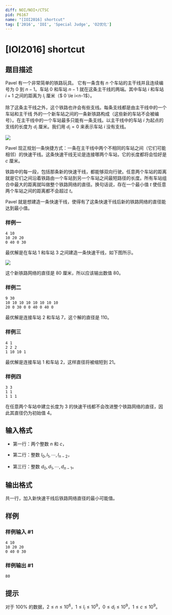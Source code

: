 ```yaml
---
diff: NOI/NOI+/CTSC
pid: P6167
name: "[IOI2016] shortcut"
tag: ['2016', 'IOI', 'Special Judge', 'O2优化']
---
```

# [IOI2016] shortcut
## 题目描述

Pavel 有一个非常简单的铁路玩具。 它有一条含有 $n$ 个车站的主干线并且连续编号为 $0$ 到 $n-1$。车站 $0$ 和车站 $n-1$ 就在这条主干线的两端。其中车站 $i$ 和车站 $i+1$ 之间的距离为 $l_i$ 厘米（$ 0 \le i<n-1$）。

除了这条主干线之外，这个铁路也许会有些支线。每条支线都是由主干线中的一个车站和主干线 外的一个新车站之间的一条新铁路构成（这些新的车站不会被编号）。在主干线中的一个车站最多只能有一条支线。以主干线中的车站 $i$ 为起点的支线的长度为 $d_i$ 厘米。我们用 $d_i=0$ 来表示车站 $i$ 没有支线。

![](https://cdn.luogu.com.cn/upload/image_hosting/h21s6cjy.png)

Pavel 现正规划一条快捷方式：一条在主干线中两个不相同的车站之间（它们可能相邻）的快速干线。这条快速干线无论是连接哪两个车站，它的长度都将会恰好是 $c$ 厘米。

铁路中的每一段，包括那条新的快速干线，都能够双向行驶。任意两个车站的距离就是它们之间沿着铁路由一个车站到另一个车站之间最短路径的长度。所有车站组合中最大的距离就叫做整个铁路网络的直径。换句话说，存在一个最小值 $t$ 使任意两个车站之间的距离都不会超过 $t$。

Pavel 就是想建造一条快速干线，使得有了这条快速干线后新的铁路网络的直径能达到最小值。

### 样例一

```
4 10
10 20 20
0 40 0 30
```

最优解是在车站 $1$ 和车站 $3$ 之间建造一条快速干线，如下图所示。

![](https://cdn.luogu.com.cn/upload/image_hosting/a31c6opk.png)

这个新铁路网络的直径是 $80$ 厘米，所以应该输出数值 $80$。

### 样例二

```
9 30
10 10 10 10 10 10 10 10
20 0 30 0 0 40 0 40 0
```

最优解是连接车站 $2$ 和车站 $7$，这个解的直径是 $110$。

### 样例三

```
4 1
2 2 2
1 10 10 1
```
最优解是连接车站 $1$ 和车站 $2$，这样直径将被缩短到 $21$。

### 样例四

```
3 3
1 1 
1 1 1
```
在任意两个车站中建立长度为 $3$ 的快速干线都不会改进整个铁路网络的直径，因此其直径仍为初始值 $4$。


## 输入格式

- 第一行：两个整数 $n$ 和 $c$，

- 第二行：整数 $l_0,l_1,\cdots,l_{n-2}$，

- 第三行：整数 $d_0,d_1,\cdots,d_{n-1}$。
## 输出格式

共一行，加入新快速干线后铁路网络直径的最小可能值。
## 样例

### 样例输入 #1
```
4 10
10 20 20
0 40 0 30

```
### 样例输出 #1
```
80

```
## 提示

对于 $100\%$ 的数据，$2\le n\le 10^6$，$1\le l_i\le 10^9$，$0\le d_i\le 10^9$，$1\le c\le 10^9$。


